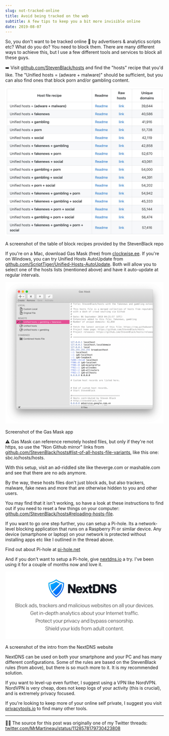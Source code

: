 ```yaml
---
slug: not-tracked-online
title: Avoid being tracked on the web
subtitle: A few tips to keep you a bit more invisible online
date: 2019-08-07
---
```


So, you don't want to be tracked online 🙅 by advertisers & analytics scripts etc? What do you do? You need to block them. There are many different ways to achieve this, but I use a few different tools and services to block all these guys.

➡️ Visit [github.com/StevenBlack/hosts](https://github.com/StevenBlack/hosts#list-of-all-hosts-file-variants) and find the "hosts" recipe that you'd like. The "Unified hosts = (adware + malware)" should be sufficient, but you can also find ones that block porn and/or gambling content.

![](./steven-black-hosts.jpeg)

A screenshot of the table of block recipes provided by the StevenBlack repo

If you're on a Mac, download Gas Mask (free) from [clockwise.ee](https://clockwise.ee). If you're on Windows, you can try Unified Hosts AutoUpdate from [github.com/ScriptTiger/Unified-Hosts-AutoUpdate](https://github.com/ScriptTiger/Unified-Hosts-AutoUpdate). Both will allow you to select one of the hosts lists (mentioned above) and have it auto-update at regular intervals.

![](./gas-mask.png)

Screenshot of the Gas Mask app

⚠️ Gas Mask can reference remotely hosted files, but only if they're not https, so use the "Non Github mirror" links from [github.com/StevenBlack/hosts#list-of-all-hosts-file-variants](https://github.com/StevenBlack/hosts#list-of-all-hosts-file-variants), like this one: sbc.io/hosts/hosts.

With this setup, visit an ad-riddled site like theverge.com or mashable.com and see that there are no ads anymore.

By the way, these hosts files don't just block ads, but also trackers, malware, fake news and more that are otherwise hidden to you and other users.

You may find that it isn't working, so have a look at these instructions to find out if you need to reset a few things on your computer: [github.com/StevenBlack/hosts#reloading-hosts-file](https://github.com/StevenBlack/hosts#reloading-hosts-file).

If you want to go one step further, you can setup a Pi-hole. Its a network-level blocking application that runs on a Raspberry Pi or similar device. Any device (smartphone or laptop) on your network is protected without installing apps etc like I outlined in the thread above.

Find out about Pi-hole at [pi-hole.net](https://pi-hole.net)

And if you don't want to setup a Pi-hole, give [nextdns.io](https://nextdns.io) a try. I've been using it for a couple of months now and love it.

![](nextdns.jpeg)

A screenshot of the intro from the NextDNS website

NextDNS can be used on both your smartphone and your PC and has many different configurations. Some of the rules are based on the StevenBlack rules (from above), but there is so much more to it. It is my recommended solution.

If you want to level-up even further, I suggest using a VPN like NordVPN. NordVPN is very cheap, does not keep logs of your activity (this is crucial), and is extremely privacy focused.

If you're looking to keep more of your online self private, I suggest you visit [privacytools.io](https://privacytools.io) to find many other tools.

---

👨‍💻 The source for this post was originally one of my Twitter threads: [twitter.com/MrMartineau/status/1128578179730423808](https://twitter.com/MrMartineau/status/1128578179730423808)
